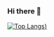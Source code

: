 ### Hi there 👋

[![Top Langs](https://github-readme-stats.vercel.app/api/top-langs/?username=Neilk1021&theme=radical))](https://github.com/anuraghazra/github-readme-stats)
<!--
**Neilk1021/Neilk1021** is a ✨ _special_ ✨ repository because its `README.md` (this file) appears on your GitHub profile.

Here are some ideas to get you started:

- 🔭 I’m currently working on ...
- 🌱 I’m currently learning ...
- 👯 I’m looking to collaborate on ...
- 🤔 I’m looking for help with ...
- 💬 Ask me about ...
- 📫 How to reach me: ...
- 😄 Pronouns: ...
- ⚡ Fun fact: ...
-->
